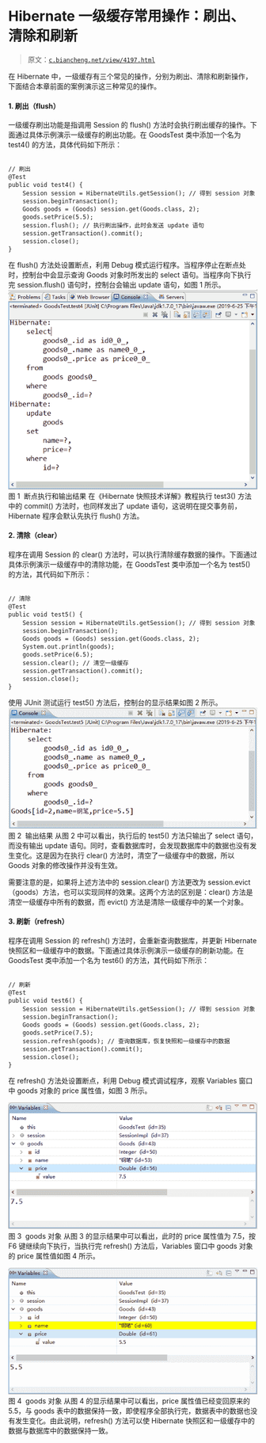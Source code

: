 # Hibernate 一级缓存常用操作：刷出、清除和刷新

> 原文：[`c.biancheng.net/view/4197.html`](http://c.biancheng.net/view/4197.html)

在 Hibernate 中，一级缓存有三个常见的操作，分别为刷出、清除和刷新操作，下面结合本章前面的案例演示这三种常见的操作。

#### 1\. 刷出（flush）

一级缓存刷出功能是指调用 Session 的 flush() 方法时会执行刷出缓存的操作。下面通过具体示例演示一级缓存的刷出功能。在 GoodsTest 类中添加一个名为 test4() 的方法，具体代码如下所示：

```

// 刷出
@Test
public void test4() {
    Session session = HibernateUtils.getSession(); // 得到 session 对象
    session.beginTransaction();
    Goods goods = (Goods) session.get(Goods.class, 2);
    goods.setPrice(5.5);
    session.flush(); // 执行刷出操作，此时会发送 update 语句
    session.getTransaction().commit();
    session.close();
}
```

在 flush() 方法处设置断点，利用 Debug 模式运行程序。当程序停止在断点处时，控制台中会显示查询 Goods 对象时所发出的 select 语句。当程序向下执行完 session.flush() 语句时，控制台会输出 update 语句，如图 1 所示。![断点执行和输出结果](img/ef21749b6d712caa3e5d576826a0ce71.png)
图 1  断点执行和输出结果
在《Hibernate 快照技术详解》教程执行 test3() 方法中的 commit() 方法时，也同样发出了 update 语句，这说明在提交事务前，Hibernate 程序会默认先执行 flush() 方法。

#### 2\. 清除（clear）

程序在调用 Session 的 clear() 方法时，可以执行清除缓存数据的操作。下面通过具体示例演示一级缓存中的清除功能，在 GoodsTest 类中添加一个名为 test5() 的方法，其代码如下所示：

```

// 清除
@Test
public void test5() {
    Session session = HibernateUtils.getSession(); // 得到 session 对象
    session.beginTransaction();
    Goods goods = (Goods) session.get(Goods.class, 2);
    System.out.println(goods);
    goods.setPrice(6.5);
    session.clear(); // 清空一级缓存
    session.getTransaction().commit();
    session.close();
}
```

使用 JUnit 测试运行 test5() 方法后，控制台的显示结果如图 2 所示。![输出结果](img/e4085fdfaf273c5fc7461f2e8836bd03.png)
图 2  输出结果
从图 2 中可以看出，执行后的 test5() 方法只输出了 select 语句，而没有输出 update 语句。同时，查看数据库时，会发现数据库中的数据也没有发生变化。这是因为在执行 clear() 方法时，清空了一级缓存中的数据，所以 Goods 对象的修改操作并没有生效。

需要注意的是，如果将上述方法中的 session.clear() 方法更改为 session.evict（goods）方法，也可以实现同样的效果。这两个方法的区别是：clear() 方法是清空一级缓存中所有的数据，而 evict() 方法是清除一级缓存中的某一个对象。

#### 3\. 刷新（refresh）

程序在调用 Session 的 refresh() 方法时，会重新查询数据库，并更新 Hibernate 快照区和一级缓存中的数据。下面通过具体示例演示一级缓存的刷新功能。在 GoodsTest 类中添加一个名为 test6() 的方法，其代码如下所示：

```

// 刷新
@Test
public void test6() {
    Session session = HibernateUtils.getSession(); // 得到 session 对象
    session.beginTransaction();
    Goods goods = (Goods) session.get(Goods.class, 2);
    goods.setPrice(7.5);
    session.refresh(goods); // 查询数据库，恢复快照和一级缓存中的数据
    session.getTransaction().commit();
    session.close();
}
```

在 refresh() 方法处设置断点，利用 Debug 模式调试程序，观察 Variables 窗口中 goods 对象的 price 属性值，如图 3 所示。

![goods 对象](img/56d7edcb43cdadd69f7d6fe3c1a348fe.png)
图 3  goods 对象
从图 3 的显示结果中可以看出，此时的 price 属性值为 7.5，按 F6 键继续向下执行，当执行完 refresh() 方法后，Variables 窗口中 goods 对象的 price 属性值如图 4 所示。

![goods 对象](img/b65bd2c91b64c6ad5317ee7094cbd93c.png)
图 4  goods 对象
从图 4 的显示结果中可以看出，price 属性值已经变回原来的 5.5，与 goods 表中的数据保持一致，即使程序全部执行完，数据表中的数据也没有发生变化。由此说明，refresh() 方法可以使 Hibernate 快照区和一级缓存中的数据与数据库中的数据保持一致。